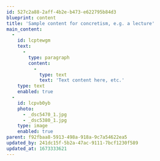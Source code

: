 ```yaml
---
id: 527c2a88-2aff-4b2e-b473-e622795b84d3
blueprint: content
title: 'Sample content for concretism, e.g. a lecture'
main_content:
  -
    id: lcptewgm
    text:
      -
        type: paragraph
        content:
          -
            type: text
            text: 'Text content here, etc.'
    type: text
    enabled: true
  -
    id: lcpvb0yb
    photo:
      - _dsc5470_1.jpg
      - _dsc5380_1.jpg
    type: image
    enabled: true
parent: f92fbaa8-5913-498a-918a-9c7a54622ea5
updated_by: 241dc15f-5b2a-47ac-9111-7bcf1230f589
updated_at: 1673333621
---
```

